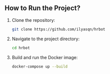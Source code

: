 ## How to Run the Project?

1. Clone the repository:
   ```bash
   git clone https://github.com/ilyasqn/hrbot
2. Navigate to the project directory:
   ```bash
   cd hrbot
3. Build and run the Docker image:
   ```bash
   docker-compose up --build